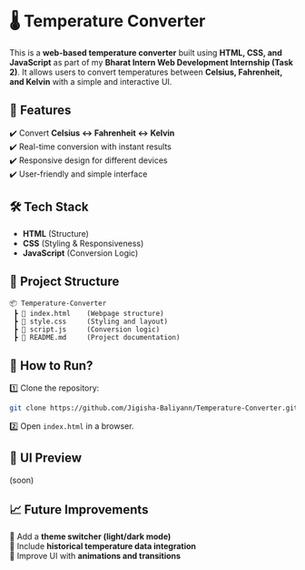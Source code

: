# 🌡️ Temperature Converter  

This is a **web-based temperature converter** built using **HTML, CSS, and JavaScript** as part of my **Bharat Intern Web Development Internship (Task 2)**. It allows users to convert temperatures between **Celsius, Fahrenheit, and Kelvin** with a simple and interactive UI.  

## 🚀 **Features**  
✔️ Convert **Celsius ↔ Fahrenheit ↔ Kelvin**  
✔️ Real-time conversion with instant results  
✔️ Responsive design for different devices  
✔️ User-friendly and simple interface  

## 🛠 **Tech Stack**  
- **HTML** (Structure)  
- **CSS** (Styling & Responsiveness)  
- **JavaScript** (Conversion Logic)  

## 📂 **Project Structure**  
```
📦 Temperature-Converter
 ┣ 📜 index.html    (Webpage structure)
 ┣ 📜 style.css     (Styling and layout)
 ┣ 📜 script.js     (Conversion logic)
 ┣ 📜 README.md     (Project documentation)
```

## 📌 **How to Run?**  
1️⃣ Clone the repository:  
```bash
git clone https://github.com/Jigisha-Baliyann/Temperature-Converter.git
```  
2️⃣ Open `index.html` in a browser.  

## 🎨 **UI Preview**  
(soon)  

## 📈 **Future Improvements**  
🔹 Add a **theme switcher (light/dark mode)**  
🔹 Include **historical temperature data integration**  
🔹 Improve UI with **animations and transitions**  
